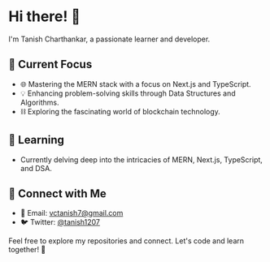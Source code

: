 # Hi there! 👋

I'm Tanish Charthankar, a passionate learner and developer.

## 🚀 Current Focus
- 🌐 Mastering the MERN stack with a focus on Next.js and TypeScript.
- 💡 Enhancing problem-solving skills through Data Structures and Algorithms.
- ⛓ Exploring the fascinating world of blockchain technology.

## 🌱 Learning
- Currently delving deep into the intricacies of MERN, Next.js, TypeScript, and DSA.

## 🔗 Connect with Me
- 📧 Email: vctanish7@gmail.com
- 🐦 Twitter: [@tanish1207](https://twitter.com/tanish1207)


Feel free to explore my repositories and connect. Let's code and learn together! 🚀
